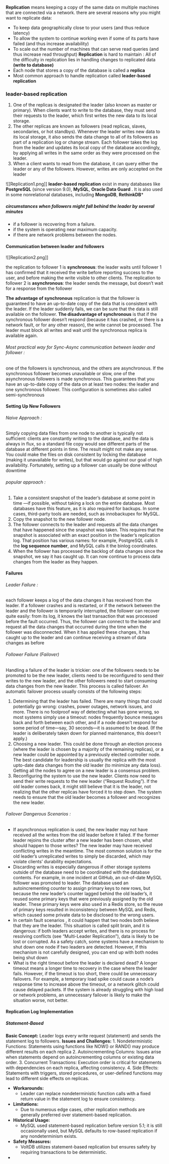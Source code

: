 **Replication** means keeping a copy of the same data on multiple machines that are connected via a network.
there are several reasons why you might want to replicate data: 
- To keep data geographically close to your users (and thus reduce latency)
- To allow the system to continue working even if some of its parts have failed (and thus increase availability) 
- To scale out the number of machines that can serve read queries (and thus increase read throughput)
**Replication** is hard to maintain : All of the difficulty in replication lies in handling changes to replicated data **(write to database)**
- Each node that stores a copy of the database is called a **replica**
- Most common approach to handle replication called **leader-based replication**

###  **leader-based replication**
1. One of the replicas is designated the leader (also known as master or primary). When clients want to write to the database, they must send their requests to the leader, which first writes the new data to its local storage. 
2. The other replicas are known as followers (read replicas, slaves, secondaries, or hot standbys). Whenever the leader writes new data to its local storage, it also sends the data change to all of its followers as part of a replication log or change stream. Each follower takes the log from the leader and updates its local copy of the database accordingly, by applying all writes in the same order as they were processed on the leader. 
3. When a client wants to read from the database, it can query either the leader or any of the followers. However, writes are only accepted on the leader

![[Replication1.png]] 
**leader-based replication** exist in many databases like **PostgreSQL** (since version 9.0), **MySQL**, **Oracle Data Guard** . It is also used in some nonrelational databases, including **MongoDB**, **RethinkDB***


##### circumstances when followers might fall behind the leader by several minutes
- if a follower is recovering from a failure.
- if the system is operating near maximum capacity.
- if there are network problems between the nodes.

#### Communication between leader and followers
![[Replication2.png]]

the replication to follower 1 is **synchronous**: the leader waits until follower 1 has confirmed that it received the write before reporting success to the user, and before making the write visible to other clients. The replication to follower 2 is **asynchronous**: the leader sends the message, but doesn’t wait for a response from the follower

**The advantage of synchronous** replication is that the follower is guaranteed to have an up-to-date copy of the data that is consistent with the leader. If the leader suddenly fails, we can be sure that the data is still available on the follower. 
**The disadvantage of synchronous** is that if the synchronous follower doesn’t respond (because it has crashed, or there is a network fault, or for any other reason), the write cannot be processed. The leader must block all writes and wait until the synchronous replica is available again.

###### Most practical way for Sync-Async communication between leader and follower :
one of the followers is synchronous, and the others are asynchronous. If the synchronous follower becomes unavailable or slow, one of the asynchronous followers is made synchronous. This guarantees that you have an up-to-date copy of the data on at least two nodes: the leader and one synchronous follower. This configuration is sometimes also called semi-synchronous

#### Setting Up New Followers
###### Naive Approach :
Simply copying data files from one node to another is typically not sufficient: clients are constantly writing to the database, and the data is always in flux, so a standard file copy would see different parts of the database at different points in time. The result might not make any sense. You could make the files on disk consistent by locking the database (making it unavailable for writes), but that would go against our goal of high availability. Fortunately, setting up a follower can usually be done without downtime

###### popular approach :
1. Take a consistent snapshot of the leader’s database at some point in time —if possible, without taking a lock on the entire database. Most databases have this feature, as it is also required for backups. In some cases, third-party tools are needed, such as innobackupex for MySQL. 
2. Copy the snapshot to the new follower node. 
3. The follower connects to the leader and requests all the data changes that have happened since the snapshot was taken. This requires that the snapshot is associated with an exact position in the leader’s replication log. That position has various names: for example, PostgreSQL calls it the **log sequence number**, and MySQL calls it the binlog coordinates.
4. When the follower has processed the backlog of data changes since the snapshot, we say it has caught up. It can now continue to process data changes from the leader as they happen.

#### Failures 
###### Leader Failure :
each follower keeps a log of the data changes it has received from the leader. If a follower crashes and is restarted, or if the network between the leader and the follower is temporarily interrupted, the follower can recover quite easily: from its log, it knows the last transaction that was processed before the fault occurred. Thus, the follower can connect to the leader and request all the data changes that occurred during the time when the follower was disconnected. When it has applied these changes, it has caught up to the leader and can continue receiving a stream of data changes as before

###### Follower Failure (Failover)
Handling a failure of the leader is trickier: one of the followers needs to be promoted to be the new leader, clients need to be reconfigured to send their writes to the new leader, and the other followers need to start consuming data changes from the new leader. This process is called failover.
An automatic failover process usually consists of the following steps: 
1. Determining that the leader has failed. There are many things that could potentially go wrong: crashes, power outages, network issues, and more. There is no foolproof way of detecting what has gone wrong, so most systems simply use a timeout: nodes frequently bounce messages back and forth between each other, and if a node doesn’t respond for some period of time—say, 30 seconds—it is assumed to be dead. (If the leader is deliberately taken down for planned maintenance, this doesn’t apply.)
2. Choosing a new leader. This could be done through an election process (where the leader is chosen by a majority of the remaining replicas), or a new leader could be appointed by a previously elected controller node. The best candidate for leadership is usually the replica with the most upto-date data changes from the old leader (to minimize any data loss). Getting all the nodes to agree on a new leader is a consensus problem.
3. Reconfiguring the system to use the new leader. Clients now need to send their write requests to the new leader (“Request Routing”). If the old leader comes back, it might still believe that it is the leader, not realizing that the other replicas have forced it to step down. The system needs to ensure that the old leader becomes a follower and recognizes the new leader.
###### Failover Dangerous Scenarios :
- If asynchronous replication is used, the new leader may not have received all the writes from the old leader before it failed. If the former leader rejoins the cluster after a new leader has been chosen, what should happen to those writes? The new leader may have received conflicting writes in the meantime. The most common solution is for the old leader’s unreplicated writes to simply be discarded, which may violate clients’ durability expectations.
- Discarding writes is especially dangerous if other storage systems outside of the database need to be coordinated with the database contents. For example, in one incident at GitHub, an out-of-date MySQL follower was promoted to leader. The database used an autoincrementing counter to assign primary keys to new rows, but because the new leader’s counter lagged behind the old leader’s, it reused some primary keys that were previously assigned by the old leader. These primary keys were also used in a Redis store, so the reuse of primary keys resulted in inconsistency between MySQL and Redis, which caused some private data to be disclosed to the wrong users.
- In certain fault scenarios , it could happen that two nodes both believe that they are the leader. This situation is called split brain, and it is dangerous: if both leaders accept writes, and there is no process for resolving conflicts (see “Multi-Leader Replication”), data is likely to be lost or corrupted. As a safety catch, some systems have a mechanism to shut down one node if two leaders are detected. However, if this mechanism is not carefully designed, you can end up with both nodes being shut down
- What is the right timeout before the leader is declared dead? A longer timeout means a longer time to recovery in the case where the leader fails. However, if the timeout is too short, there could be unnecessary failovers. For example, a temporary load spike could cause a node’s response time to increase above the timeout, or a network glitch could cause delayed packets. If the system is already struggling with high load or network problems, an unnecessary failover is likely to make the situation worse, not better.


#### Replication Log Implementation

##### Statement-Based
**Basic Concept:** Leader logs every write request (statement) and sends the statement log to followers.
**Issues and Challenges:**
	1. Nondeterministic Functions: Statements using functions like NOW() or RAND() may produce different results on each replica
	2. Autoincrementing Columns: Issues arise when statements depend on autoincrementing columns or existing data order.
	3. Concurrent Transactions: Execution order is critical for statements with dependencies on each replica, affecting consistency.
	4. Side Effects: Statements with triggers, stored procedures, or user-defined functions may lead to different side effects on replicas.
- **Workarounds:**
    - Leader can replace nondeterministic function calls with a fixed return value in the statement log to ensure consistency.
- **Limitations:**
    - Due to numerous edge cases, other replication methods are generally preferred over statement-based replication. 
- **Historical Usage:**
	- MySQL used statement-based replication before version 5.1; it is still occasionally used, but MySQL defaults to row-based replication if any nondeterminism exists.
- **Safety Measures:**
	- VoltDB utilizes statement-based replication but ensures safety by requiring transactions to be deterministic.
- 